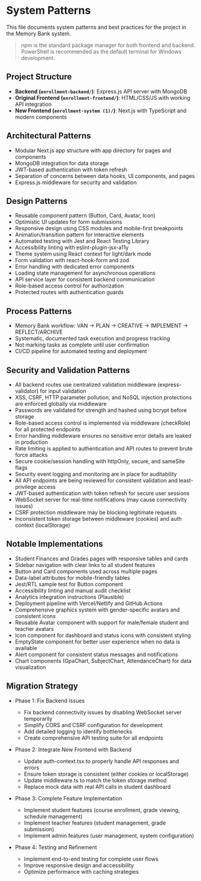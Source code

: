 # System Patterns

This file documents system patterns and best practices for the project in the Memory Bank system.

> npm is the standard package manager for both frontend and backend. PowerShell is recommended as the default terminal for Windows development.

## Project Structure

- **Backend (`enrollment-backend/`)**: Express.js API server with MongoDB
- **Original Frontend (`enrollment-frontend/`)**: HTML/CSS/JS with working API integration
- **New Frontend (`enrollment-system (1)/`)**: Next.js with TypeScript and modern components

## Architectural Patterns

- Modular Next.js app structure with app directory for pages and components
- MongoDB integration for data storage
- JWT-based authentication with token refresh
- Separation of concerns between data hooks, UI components, and pages
- Express.js middleware for security and validation

## Design Patterns

- Reusable component pattern (Button, Card, Avatar, Icon)
- Optimistic UI updates for form submissions
- Responsive design using CSS modules and mobile-first breakpoints
- Animation/transition pattern for interactive elements
- Automated testing with Jest and React Testing Library
- Accessibility linting with eslint-plugin-jsx-a11y
- Theme system using React context for light/dark mode
- Form validation with react-hook-form and zod
- Error handling with dedicated error components
- Loading state management for asynchronous operations
- API service layer for consistent backend communication
- Role-based access control for authorization
- Protected routes with authentication guards

## Process Patterns

- Memory Bank workflow: VAN → PLAN → CREATIVE → IMPLEMENT → REFLECT/ARCHIVE
- Systematic, documented task execution and progress tracking
- Not marking tasks as complete until user confirmation
- CI/CD pipeline for automated testing and deployment

## Security and Validation Patterns

- All backend routes use centralized validation middleware (express-validator) for input validation
- XSS, CSRF, HTTP parameter pollution, and NoSQL injection protections are enforced globally via middleware
- Passwords are validated for strength and hashed using bcrypt before storage
- Role-based access control is implemented via middleware (checkRole) for all protected endpoints
- Error handling middleware ensures no sensitive error details are leaked in production
- Rate limiting is applied to authentication and API routes to prevent brute force attacks
- Secure cookie/session handling with httpOnly, secure, and sameSite flags
- Security event logging and monitoring are in place for auditability
- All API endpoints are being reviewed for consistent validation and least-privilege access
- JWT-based authentication with token refresh for secure user sessions
- WebSocket server for real-time notifications (may cause connectivity issues)
- CSRF protection middleware may be blocking legitimate requests
- Inconsistent token storage between middleware (cookies) and auth context (localStorage)

## Notable Implementations

- Student Finances and Grades pages with responsive tables and cards
- Sidebar navigation with clear links to all student features
- Button and Card components used across multiple pages
- Data-label attributes for mobile-friendly tables
- Jest/RTL sample test for Button component
- Accessibility linting and manual audit checklist
- Analytics integration instructions (Plausible)
- Deployment pipeline with Vercel/Netlify and GitHub Actions
- Comprehensive graphics system with gender-specific avatars and consistent icons
- Reusable Avatar component with support for male/female student and teacher avatars
- Icon component for dashboard and status icons with consistent styling
- EmptyState component for better user experience when no data is available
- Alert component for consistent status messages and notifications
- Chart components (GpaChart, SubjectChart, AttendanceChart) for data visualization

## Migration Strategy

- Phase 1: Fix Backend Issues

  - Fix backend connectivity issues by disabling WebSocket server temporarily
  - Simplify CORS and CSRF configuration for development
  - Add detailed logging to identify bottlenecks
  - Create comprehensive API testing suite for all endpoints

- Phase 2: Integrate New Frontend with Backend

  - Update auth-context.tsx to properly handle API responses and errors
  - Ensure token storage is consistent (either cookies or localStorage)
  - Update middleware.ts to match the token storage method
  - Replace mock data with real API calls in student dashboard

- Phase 3: Complete Feature Implementation

  - Implement student features (course enrollment, grade viewing, schedule management)
  - Implement teacher features (student management, grade submission)
  - Implement admin features (user management, system configuration)

- Phase 4: Testing and Refinement
  - Implement end-to-end testing for complete user flows
  - Improve responsive design and accessibility
  - Optimize performance with caching strategies

